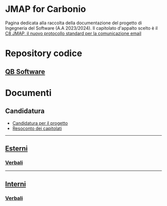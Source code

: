 # JMAP for Carbonio
Pagina dedicata alla raccolta della documentazione del progetto di Ingegneria del Software (A.A 2023/2024). Il capitolato d'appalto scelto è il [C8 JMAP, il nuovo protocollo standard per la comunicazione email](https://www.math.unipd.it/~tullio/IS-1/2023/Progetto/C8.pdf)

# Repository codice
[QB Software](https://qb-software-swe.github.io/docs/site/index.html)
---
# Documenti

## Candidatura
- [Candidatura per il progetto]()
- [Resoconto dei capitolati]()
---
## [Esterni](https://github.com/QB-Software-swe/docs/tree/develop/RTB/Documenti%20esterni)
### [Verbali](https://github.com/QB-Software-swe/docs/tree/develop/RTB/Documenti%20esterni/Verbali)
---
## [Interni](https://github.com/QB-Software-swe/docs/tree/develop/RTB/Documenti%20interni)
### [Verbali](https://github.com/QB-Software-swe/docs/tree/develop/RTB/Documenti%20interni/Verbali)
